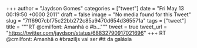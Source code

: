 
+++
author = "Jaydson Gomes"
categories = ["tweet"]
date = "Fri May 13 00:19:50 +0000 2011"
draft = false
image = "No media found for this Tweet"
slug = "7ff6907cbf75c22bb272c85a9470d654d365571a"
tags = ["tweet"]
title = """RT @cmilfont: Amanhã o #b..."""
tweet = true
tweet_url = "https://twitter.com/jaydson/status/68832790917021696"
+++
RT @cmilfont: Amanhã o #braziljs vai ser #tt da galáxia
